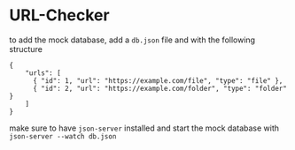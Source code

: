 # URL-Checker

to add the mock database, add a `db.json` file and with the following structure

```
{
    "urls": [
      { "id": 1, "url": "https://example.com/file", "type": "file" },
      { "id": 2, "url": "https://example.com/folder", "type": "folder" }
    ]
}
```

make sure to have `json-server` installed and start the mock database with `json-server --watch db.json`
